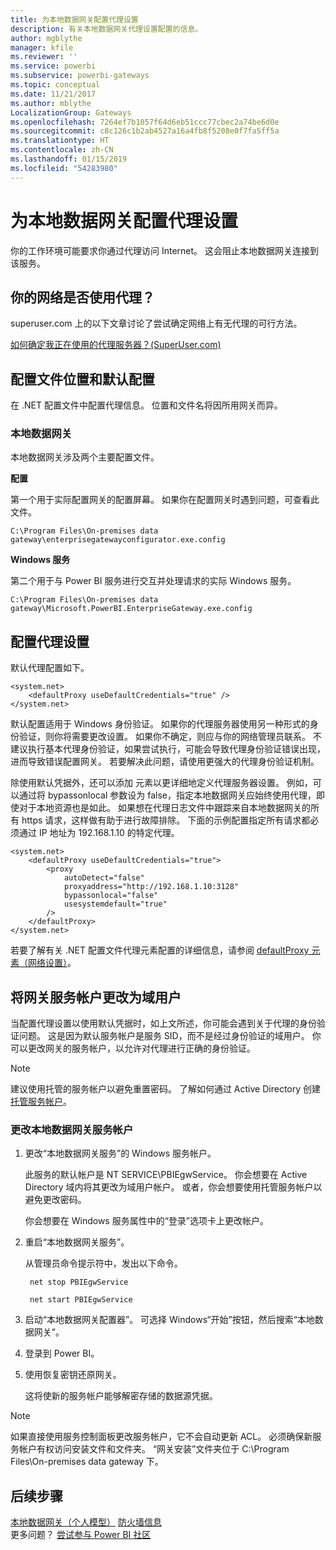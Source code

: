```yaml
---
title: 为本地数据网关配置代理设置
description: 有关本地数据网关代理设置配置的信息。
author: mgblythe
manager: kfile
ms.reviewer: ''
ms.service: powerbi
ms.subservice: powerbi-gateways
ms.topic: conceptual
ms.date: 11/21/2017
ms.author: mblythe
LocalizationGroup: Gateways
ms.openlocfilehash: 7264ef7b1057f64d6eb51ccc77cbec2a74be6d0e
ms.sourcegitcommit: c8c126c1b2ab4527a16a4fb8f5208e0f7fa5ff5a
ms.translationtype: HT
ms.contentlocale: zh-CN
ms.lasthandoff: 01/15/2019
ms.locfileid: "54283980"
---
```

# <a name="configuring-proxy-settings-for-the-on-premises-data-gateway"></a>为本地数据网关配置代理设置
你的工作环境可能要求你通过代理访问 Internet。 这会阻止本地数据网关连接到该服务。

## <a name="does-your-network-use-a-proxy"></a>你的网络是否使用代理？
superuser.com 上的以下文章讨论了尝试确定网络上有无代理的可行方法。

[如何确定我正在使用的代理服务器？(SuperUser.com)](https://superuser.com/questions/346372/how-do-i-know-what-proxy-server-im-using)

## <a name="configuration-file-location-and-default-configuration"></a>配置文件位置和默认配置
在 .NET 配置文件中配置代理信息。 位置和文件名将因所用网关而异。

### <a name="on-premises-data-gateway"></a>本地数据网关
本地数据网关涉及两个主要配置文件。

**配置**

第一个用于实际配置网关的配置屏幕。 如果你在配置网关时遇到问题，可查看此文件。

    C:\Program Files\On-premises data gateway\enterprisegatewayconfigurator.exe.config

**Windows 服务**

第二个用于与 Power BI 服务进行交互并处理请求的实际 Windows 服务。

    C:\Program Files\On-premises data gateway\Microsoft.PowerBI.EnterpriseGateway.exe.config

## <a name="configuring-proxy-settings"></a>配置代理设置
默认代理配置如下。

    <system.net>
        <defaultProxy useDefaultCredentials="true" />
    </system.net>

默认配置适用于 Windows 身份验证。 如果你的代理服务器使用另一种形式的身份验证，则你将需要更改设置。 如果你不确定，则应与你的网络管理员联系。 不建议执行基本代理身份验证，如果尝试执行，可能会导致代理身份验证错误出现，进而导致错误配置网关。 若要解决此问题，请使用更强大的代理身份验证机制。

除使用默认凭据外，还可以添加 <proxy> 元素以更详细地定义代理服务器设置。 例如，可以通过将 bypassonlocal 参数设为 false，指定本地数据网关应始终使用代理，即使对于本地资源也是如此。 如果想在代理日志文件中跟踪来自本地数据网关的所有 https 请求，这样做有助于进行故障排除。 下面的示例配置指定所有请求都必须通过 IP 地址为 192.168.1.10 的特定代理。

    <system.net>
        <defaultProxy useDefaultCredentials="true">
            <proxy  
                autoDetect="false"  
                proxyaddress="http://192.168.1.10:3128"  
                bypassonlocal="false"  
                usesystemdefault="true"
            />  
        </defaultProxy>
    </system.net>

若要了解有关 .NET 配置文件代理元素配置的详细信息，请参阅 [defaultProxy 元素（网络设置）](https://msdn.microsoft.com/library/kd3cf2ex.aspx)。

## <a name="changing-the-gateway-service-account-to-a-domain-user"></a>将网关服务帐户更改为域用户
当配置代理设置以使用默认凭据时，如上文所述，你可能会遇到关于代理的身份验证问题。 这是因为默认服务帐户是服务 SID，而不是经过身份验证的域用户。 你可以更改网关的服务帐户，以允许对代理进行正确的身份验证。

> [!NOTE]
> 建议使用托管的服务帐户以避免重置密码。 了解如何通过 Active Directory 创建[托管服务帐户](https://technet.microsoft.com/library/dd548356.aspx)。
> 
> 

### <a name="change-the-on-premises-data-gateway-service-account"></a>更改本地数据网关服务帐户
1. 更改“本地数据网关服务”的 Windows 服务帐户。

    此服务的默认帐户是 NT SERVICE\PBIEgwService。 你会想要在 Active Directory 域内将其更改为域用户帐户。 或者，你会想要使用托管服务帐户以避免更改密码。

    你会想要在 Windows 服务属性中的“登录”选项卡上更改帐户。
2. 重启“本地数据网关服务”。

    从管理员命令提示符中，发出以下命令。

        net stop PBIEgwService

        net start PBIEgwService
3. 启动“本地数据网关配置器”。 可选择 Windows“开始”按钮，然后搜索“本地数据网关”。
4. 登录到 Power BI。
5. 使用恢复密钥还原网关。

    这将使新的服务帐户能够解密存储的数据源凭据。

> [!NOTE]
> 如果直接使用服务控制面板更改服务帐户，它不会自动更新 ACL。 必须确保新服务帐户有权访问安装文件和文件夹。 “网关安装”文件夹位于 C:\Program Files\On-premises data gateway 下。 
> 

## <a name="next-steps"></a>后续步骤
[本地数据网关（个人模型）](service-gateway-personal-mode.md)
[防火墙信息](service-gateway-onprem-tshoot.md#firewall-or-proxy)  
更多问题？ [尝试参与 Power BI 社区](http://community.powerbi.com/)


